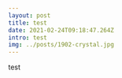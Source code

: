 ```yaml
---
layout: post
title: test
date: 2021-02-24T09:18:47.264Z
intro: test
img: ../posts/1902-crystal.jpg
---
```

test
